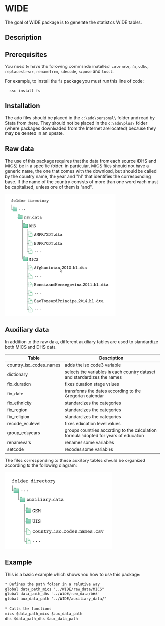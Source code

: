 # WIDE

The goal of WIDE package is to generate the statistics WIDE tables.

## Description 


## Prerequisites 

You need to have the following commands installed: `catenate`, `fs`, `odbc`, `replacestrvar`, `renamefrom`, `sdecode`, `sxpose` and `tosql`.

For example, to install the `fs` package you must run this line of code:
 
      ssc install fs


## Installation 

The ado files should be placed in the `c:\ado\personal\` folder and read by Stata from there. They should not be placed in the `c:\ado\plus\` folder (where packages downloaded from the Internet are located) because they may be deleted in an update.

## Raw data 

The use of this package requires that the data from each source (DHS and MICS) be in a specific folder. In particular, MICS files should not have a generic name, the one that comes with the download, but should be called by the country name, the year and "hl" that identifies the corresponding base. If the name of the country consists of more than one word each must be capitalized, unless one of them is "and".


<img src="raw_data.png" width="360" />

## Auxiliary data

In addition to the raw data, different auxiliary tables are used to standardize both MICS and DHS data. 

| Table   | Description |
|---------|-------------|
|country_iso_codes_names | adds the iso code3 variable |
|dictionary | selects the variables in each country dataset and standardizes the names|
|fix_duration | fixes duration stage values|
|fix_date | transforms the dates according to the Gregorian calendar|
|fix_ethnicity | standardizes the categories|
|fix_region | standardizes the categories|
|fix_religion | standardizes the categories|
|recode_edulevel | fixes education level values |
|group_eduyears | groups countries according to the calculation formula adopted for years of education|
|renamevars | renames some variables|
|setcode | recodes some variables |


The files corresponding to these auxiliary tables should be organized according to the following diagram:

<img src="auxiliary_data.png" width="350" />


## Example

This is a basic example which shows you how to use this package:


    * Defines the path folder in a relative way
    global data_path_mics "../WIDE/raw_data/MICS"
    global data_path_dhs "../WIDE/raw_data/DHS"
    global aux_data_path "../WIDE/auxiliary_data/"

    * Calls the functions
    mics $data_path_mics $aux_data_path 
    dhs $data_path_dhs $aux_data_path 

